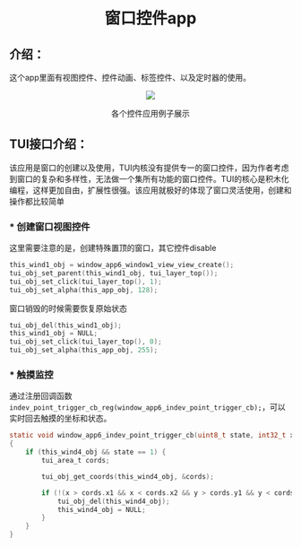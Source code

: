 <h1 align="center"> 窗口控件app </h1>

## 介绍：
这个app里面有视图控件、控件动画、标签控件、以及定时器的使用。

<p align="center">
<img src="https://i.postimg.cc/9Mk70Fhv/windows.gif">
</p>
<p align="center">
各个控件应用例子展示
</p>

## TUI接口介绍：
该应用是窗口的创建以及使用，TUI内核没有提供专一的窗口控件，因为作者考虑到窗口的复杂和多样性，无法做一个集所有功能的窗口控件。TUI的核心是积木化编程，这样更加自由，扩展性很强。该应用就极好的体现了窗口灵活使用，创建和操作都比较简单

### * 创建窗口视图控件
这里需要注意的是，创建特殊置顶的窗口，其它控件disable
``` c
this_wind1_obj = window_app6_window1_view_view_create();
tui_obj_set_parent(this_wind1_obj, tui_layer_top());
tui_obj_set_click(tui_layer_top(), 1);
tui_obj_set_alpha(this_app_obj, 128);
```
窗口销毁的时候需要恢复原始状态
``` c
tui_obj_del(this_wind1_obj);
this_wind1_obj = NULL;
tui_obj_set_click(tui_layer_top(), 0);
tui_obj_set_alpha(this_app_obj, 255);
```

### * 触摸监控
通过注册回调函数```indev_point_trigger_cb_reg(window_app6_indev_point_trigger_cb);```，可以实时回去触摸的坐标和状态。
``` c
static void window_app6_indev_point_trigger_cb(uint8_t state, int32_t x, int32_t y)
{
	if (this_wind4_obj && state == 1) {
		tui_area_t cords;

		tui_obj_get_coords(this_wind4_obj, &cords);

		if (!(x > cords.x1 && x < cords.x2 && y > cords.y1 && y < cords.y2)) {
			tui_obj_del(this_wind4_obj);
			this_wind4_obj = NULL;
		}
	}
}
```


